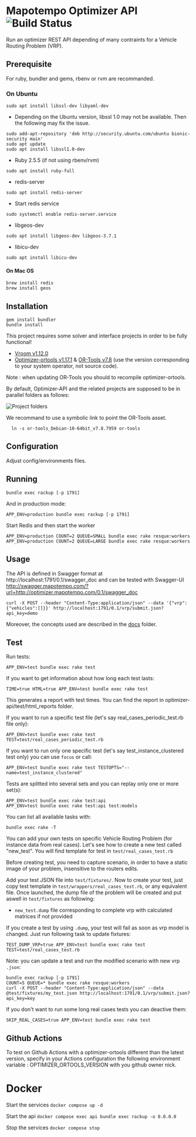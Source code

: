 # Mapotempo Optimizer API ![Build Status](https://github.com/Mapotempo/optimizer-api/actions/workflows/main.yml/badge.svg?branch=master)


Run an optimizer REST API depending of many contraints for a Vehicle Routing Problem (VRP).

## Prerequisite

For ruby, bundler and gems, rbenv or rvm are recommanded.

### On Ubuntu

```
sudo apt install libssl-dev libyaml-dev
```

* Depending on the Ubuntu version, libssl 1.0 may not be available. Then the following may fix the issue.

```
sudo add-apt-repository 'deb http://security.ubuntu.com/ubuntu bionic-security main'
sudo apt update
sudo apt install libssl1.0-dev
```

* Ruby 2.5.5 (if not using rbenv/rvm)
```
sudo apt install ruby-full
```
* redis-server
```
sudo apt install redis-server
```
* Start redis service
```
sudo systemctl enable redis-server.service
```

* libgeos-dev
```
sudo apt install libgeos-dev libgeos-3.7.1
```

* libicu-dev
```
sudo apt install libicu-dev
```

#### On Mac OS

```
brew install redis
brew install geos
```

## Installation

```
gem install bundler
bundle install
```

This project requires some solver and interface projects in order to be fully functional!
* [Vroom v1.12.0](https://github.com/VROOM-Project/vroom/releases/tag/v1.12.0)
* [Optimizer-ortools v1.17.1](https://github.com/Mapotempo/optimizer-ortools) & [OR-Tools v7.8](https://github.com/google/or-tools/releases/tag/v7.8) (use the version corresponding to your system operator, not source code).

Note : when updating OR-Tools you should to recompile optimizer-ortools.

By default, Optimizer-API and the related projects are supposed to be in parallel folders as follows:

![Project folders](/public/images/folders.png?raw=true)

We recommand to use a symbolic link to point the OR-Tools asset.

```
  ln -s or-tools_Debian-10-64bit_v7.8.7959 or-tools
```

## Configuration

Adjust config/environments files.


## Running

```
bundle exec rackup [-p 1791]
```

And in production mode:
```
APP_ENV=production bundle exec rackup [-p 1791]
```

Start Redis and then start the worker
```
APP_ENV=production COUNT=2 QUEUE=SMALL bundle exec rake resque:workers
APP_ENV=production COUNT=2 QUEUE=LARGE bundle exec rake resque:workers
```

## Usage

The API is defined in Swagger format at
http://localhost:1791/0.1/swagger_doc
and can be tested with Swagger-UI
http://swagger.mapotempo.com/?url=http://optimizer.mapotempo.com/0.1/swagger_doc

```
curl -X POST --header "Content-Type:application/json" --data '{"vrp":{"vehicles":[]}}' http://localhost:1791/0.1/vrp/submit.json?api_key=demo
```

Moreover, the concepts used are described in the [docs](docs/Home.md) folder.

## Test

Run tests:
```
APP_ENV=test bundle exec rake test
```

If you want to get information about how long each test lasts:
```
TIME=true HTML=true APP_ENV=test bundle exec rake test
```
This generates a report with test times. You can find the report in optimizer-api/test/html_reports folder.


If you want to run a specific test file (let's say real_cases_periodic_test.rb file only):
```
APP_ENV=test bundle exec rake test TEST=test/real_cases_periodic_test.rb
```
If you want to run only one specific test (let's say test_instance_clustered test only) you can use `focus` or call:
```
APP_ENV=test bundle exec rake test TESTOPTS="--name=test_instance_clustered"
```
Tests are splitted into several sets and you can replay only one or more set(s):
```
APP_ENV=test bundle exec rake test:api
APP_ENV=test bundle exec rake test:api test:models
```
You can list all available tasks with:
```
bundle exec rake -T
```


You can add your own tests on specific Vehicle Routing Problem (for instance data from real cases). Let's see how to create a new test called "new_test".
You will find template for test in `test/real_cases_test.rb`

Before creating test, you need to capture scenario, in order to have a static image of your problem, insensitive to the routers edits.

Add your test JSON file into `test/fixtures/`. Now to create your test, just copy test template in `test/wrappers/real_cases_test.rb`, or any equivalent file.
Once launched, the dump file of the problem will be created and put aswell in `test/fixtures` as following:
- `new_test.dump` file corresponding to complete vrp with calculated matrices if not provided


If you create a test by using `.dump`, your test will fail as soon as vrp model is changed. Just run following task to update fixtures:
```
TEST_DUMP_VRP=true APP_ENV=test bundle exec rake test TEST=test/real_cases_test.rb
```

Note: you can update a test and run the modified scenario with new vrp `.json`:
```
bundle exec rackup [-p 1791]
COUNT=5 QUEUE=* bundle exec rake resque:workers
curl -X POST --header "Content-Type:application/json" --data @test/fixtures/my_test.json http://localhost:1791/0.1/vrp/submit.json?api_key=key
```

If you don't want to run some long real cases tests you can deactive them:
```
SKIP_REAL_CASES=true APP_ENV=test bundle exec rake test
```

## Github Actions

To test on Github Actions with a optimizer-ortools different than the latest version, specify in your Actions configuration the following environment variable : OPTIMIZER_ORTOOLS_VERSION with you github owner nick.

# Docker
Start the services `docker compose up -d`

Start the api `docker compose exec api bundle exec rackup -o 0.0.0.0`

Stop the services `docker compose stop`
